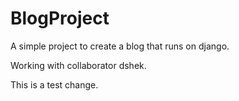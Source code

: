 # BlogProject
A simple project to create a blog that runs on django.

Working with collaborator dshek.


This is a test change.